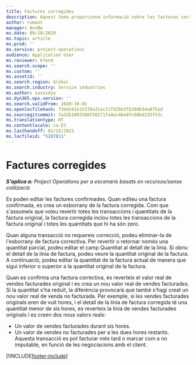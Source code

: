```yaml
---
title: Factures corregides
description: Aquest tema proporciona informació sobre les factures corregides.
author: rumant
manager: AnnBe
ms.date: 09/18/2020
ms.topic: article
ms.prod: ''
ms.service: project-operations
audience: Application User
ms.reviewer: kfend
ms.search.scope: ''
ms.custom: ''
ms.assetid: ''
ms.search.region: Global
ms.search.industry: Service industries
ms.author: suvaidya
ms.dyn365.ops.version: ''
ms.search.validFrom: 2020-10-01
ms.openlocfilehash: 734dc01e15339a31ac21f92bb3fb20d634a075ad
ms.sourcegitcommit: fa32b1893286f20271fa4ec4be8fc68bd135f53c
ms.translationtype: HT
ms.contentlocale: ca-ES
ms.lasthandoff: 02/15/2021
ms.locfileid: "5287811"
---
```

# <a name="corrected-invoices"></a>Factures corregides

_**S'aplica a:** Project Operations per a escenaris basats en recursos/sense cotització_

Es poden editar les factures confirmades. Quan editeu una factura confirmada, es crea un esborrany de la factura corregida. Com que s'assumeix que voleu revertir totes les transaccions i quantitats de la factura original, la factura corregida inclou totes les transaccions de la factura original i totes les quantitats que hi ha són zero.

Quan alguna transacció no requereix correcció, podeu eliminar-la de l'esborrany de factura correctiva. Per revertir o retornar només una quantitat parcial, podeu editar el camp Quantitat al detall de la línia. Si obriu el detall de la línia de factura, podeu veure la quantitat original de la factura. A continuació, podeu editar la quantitat de la factura actual de manera que sigui inferior o superior a la quantitat original de la factura.

Quan es confirma una factura correctiva, es reverteix el valor real de vendes facturades original i es crea un nou valor real de vendes facturades. Si la quantitat s'ha reduït, la diferència provocarà que també s'hagi creat un nou valor real de venda no facturada. Per exemple, si les vendes facturades originals eren de vuit hores, i el detall de la línia de factura corregida té una quantitat menor de sis hores, es reverteix la línia de vendes facturades originals i es creen dos nous valors reals:

- Un valor de vendes facturades durant sis hores.
- Un valor de vendes no facturades per a les dues hores restants. Aquesta transacció es pot facturar més tard o marcar com a no imputable, en funció de les negociacions amb el client.


[!INCLUDE[footer-include](../includes/footer-banner.md)]